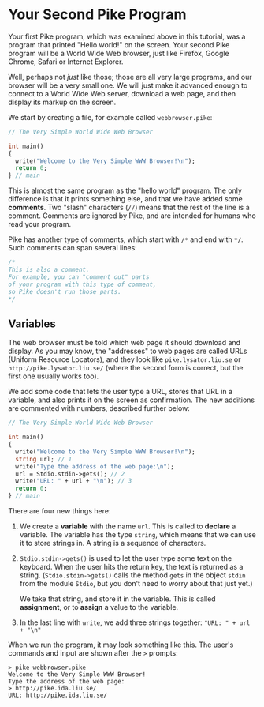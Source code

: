 # Your Second Pike Program

Your first Pike program,
which was examined above in this tutorial,
was a program that printed "Hello world!" on the screen.
Your second Pike program will be a World Wide Web browser,
just like Firefox, Google Chrome, Safari or Internet Explorer.

Well, perhaps not *just* like those;
those are all very large programs,
and our browser will be a very small one.
We will just make it advanced enough
to connect to a World Wide Web server,
download a web page,
and then display its markup on the screen.

We start by creating a file, for example called
`webbrowser.pike`:

```pike
// The Very Simple World Wide Web Browser

int main()
{
  write("Welcome to the Very Simple WWW Browser!\n");
  return 0;
} // main
```

This is almost the same program as the "hello world" program.
The only difference is that it prints something else,
and that we have added some **comments**.
Two "slash" characters (`//`) means
that the rest of the line is a comment.
Comments are ignored by Pike,
and are intended for humans who read your program.

Pike has another type of comments,
which start with `/*` and end with `*/`.
Such comments can span several lines:

```pike
/*
This is also a comment.
For example, you can "comment out" parts
of your program with this type of comment,
so Pike doesn't run those parts.
*/
```

## Variables

The web browser must be told
which web page it should download and display.
As you may know,
the "addresses" to web pages are called URLs (Uniform Resource Locators),
and they look like `pike.lysator.liu.se` or `http://pike.lysator.liu.se/`
(where the second form is correct, but the first one usually works too).

We add some code that lets the user type a URL,
stores that URL in a variable,
and also prints it on the screen as confirmation.
The new additions are commented with numbers,
described further below:

```pike
// The Very Simple World Wide Web Browser

int main()
{
  write("Welcome to the Very Simple WWW Browser!\n");
  string url; // 1
  write("Type the address of the web page:\n");
  url = Stdio.stdin->gets(); // 2
  write("URL: " + url + "\n"); // 3
  return 0;
} // main
```

There are four new things here:

1. We create a **variable** with the name `url`.
   This is called to **declare** a variable.
   The variable has the type `string`,
   which means that we can use it to store strings in.
   A string is a sequence of characters.

2. `Stdio.stdin->gets()` is used to let the user
   type some text on the keyboard.
   When the user hits the return key,
   the text is returned as a string.
   (`Stdio.stdin->gets()` calls the method `gets`
   in the object `stdin` from the module `Stdio`,
   but you don't need to worry about that just yet.)

   We take that string, and store it in the variable.
   This is called **assignment**,
   or to **assign** a value to the variable.

3. In the last line with `write`,
   we add three strings together:
   `"URL: " + url + "\n"`

When we run the program, it may look something like this.
The user's commands and input are shown after the `>` prompts:

```hilfe
> pike webbrowser.pike
Welcome to the Very Simple WWW Browser!
Type the address of the web page:
> http://pike.ida.liu.se/
URL: http://pike.ida.liu.se/
```
